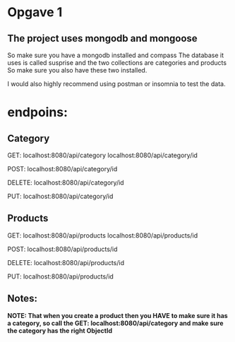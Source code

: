 # Opgave 1 
## The project uses mongodb and mongoose
So make sure you have a mongodb installed and compass
The database it uses is called susprise 
and the two collections are categories and products
So make sure you also have these two installed.

I would also highly recommend using postman or insomnia to test the data.

# endpoins:
## Category
GET:
localhost:8080/api/category 
localhost:8080/api/category/id

POST:
localhost:8080/api/category/id

DELETE:
localhost:8080/api/category/id

PUT:
localhost:8080/api/category/id

## Products

GET:
localhost:8080/api/products 
localhost:8080/api/products/id

POST:
localhost:8080/api/products/id

DELETE:
localhost:8080/api/products/id

PUT:
localhost:8080/api/products/id

## Notes:

**NOTE: That when you create a product then you HAVE to make sure it has a category, so call the GET:
localhost:8080/api/category and make sure the category has the right ObjectId**